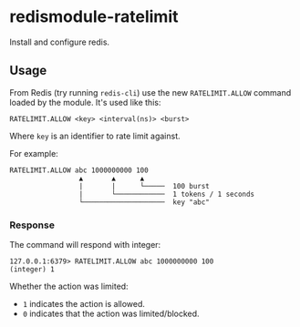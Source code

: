 # redismodule-ratelimit

Install and configure redis.

## Usage
From Redis (try running `redis-cli`) use the new `RATELIMIT.ALLOW` command loaded by
the module. It's used like this:
```
RATELIMIT.ALLOW <key> <interval(ns)> <burst>
```
Where `key` is an identifier to rate limit against.

For example:
```
RATELIMIT.ALLOW abc 1000000000 100
                 ▲       ▲      ▲
                 |       |      └─────  100 burst
                 |       └────────────  1 tokens / 1 seconds
                 └────────────────────  key "abc"
```
### Response
The command will respond with integer:
```
127.0.0.1:6379> RATELIMIT.ALLOW abc 1000000000 100
(integer) 1
```
Whether the action was limited:
 * `1` indicates the action is allowed.
 * `0` indicates that the action was limited/blocked.
